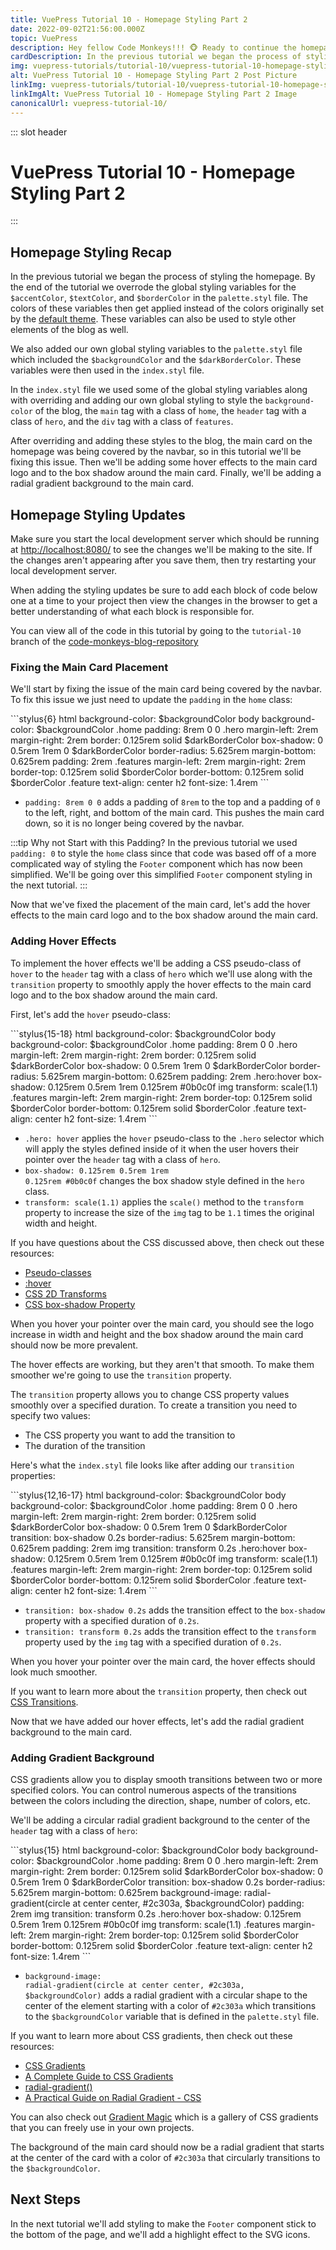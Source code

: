 ```yaml
---
title: VuePress Tutorial 10 - Homepage Styling Part 2
date: 2022-09-02T21:56:00.000Z
topic: VuePress
description: Hey fellow Code Monkeys!!! 🐵 Ready to continue the homepage styling for your VuePress site, then check out VuePress Tutorial 10 - Homepage Styling Part 2! 🍌🐒
cardDescription: In the previous tutorial we began the process of styling the homepage. By the end of the tutorial we overrode the global...
img: vuepress-tutorials/tutorial-10/vuepress-tutorial-10-homepage-styling-part-2-post.png
alt: VuePress Tutorial 10 - Homepage Styling Part 2 Post Picture
linkImg: vuepress-tutorials/tutorial-10/vuepress-tutorial-10-homepage-styling-part-2-post-link.png
linkImgAlt: VuePress Tutorial 10 - Homepage Styling Part 2 Image
canonicalUrl: vuepress-tutorial-10/
---
```


::: slot header

# VuePress Tutorial 10 - Homepage Styling Part 2

:::

## Homepage Styling Recap

In the previous tutorial we began the process of styling the homepage. By the end of the tutorial we overrode the global styling variables for the <code class="inline-code-block">&#36;accentColor</code>, <code class="inline-code-block">&#36;textColor</code>, and <code class="inline-code-block">$borderColor</code> in the <code class="inline-code-block">palette.styl</code> file. The colors of these variables then get applied instead of the colors originally set by the [default theme](https://vuepress.vuejs.org/theme/default-theme-config.html). These variables can also be used to style other elements of the blog as well.

We also added our own global styling variables to the <code class="inline-code-block">palette.styl</code> file which included the <code class="inline-code-block">&#36;backgroundColor</code> and the <code class="inline-code-block">$darkBorderColor</code>. These variables were then used in the <code class="inline-code-block">index.styl</code> file.

In the <code class="inline-code-block">index.styl</code> file we used some of the global styling variables along with overriding and adding our own global styling to style the <code class="inline-code-block">background-color</code> of the blog, the <code class="inline-code-block">main</code> tag with a class of <code class="inline-code-block">home</code>, the <code class="inline-code-block">header</code> tag with a class of <code class="inline-code-block">hero</code>, and the <code class="inline-code-block">div</code> tag with a class of <code class="inline-code-block">features</code>.

After overriding and adding these styles to the blog, the main card on the homepage was being covered by the navbar, so in this tutorial we'll be fixing this issue. Then we'll be adding some hover effects to the main card logo and to the box shadow around the main card. Finally, we'll be adding a radial gradient background to the main card.

## Homepage Styling Updates

Make sure you start the local development server which should be running at [http://localhost:8080/](http://localhost:8080/) to see the changes we'll be making to the site. If the changes aren't appearing after you save them, then try restarting your local development server.

When adding the styling updates be sure to add each block of code below one at a time to your project then view the changes in the browser to get a better understanding of what each block is responsible for.

You can view all of the code in this tutorial by going to the <code class="inline-code-block">tutorial-10</code> branch of the [code-monkeys-blog-repository](https://github.com/codemonkeysio/code-monkeys-blog-tutorials/tree/tutorial-10)

### Fixing the Main Card Placement

We'll start by fixing the issue of the main card being covered by the navbar. To fix this issue we just need to update the <code class="inline-code-block">padding</code> in the <code class="inline-code-block">home</code> class:

<code-group>
<code-block title="index.styl">
```stylus{6}
html
  background-color: $backgroundColor
  body
    background-color: $backgroundColor
    .home
      padding: 8rem 0 0
      .hero
        margin-left: 2rem
        margin-right: 2rem
        border: 0.125rem solid $darkBorderColor
        box-shadow: 0 0.5rem 1rem 0 $darkBorderColor
        border-radius: 5.625rem
        margin-bottom: 0.625rem
        padding: 2rem
      .features
        margin-left: 2rem
        margin-right: 2rem
        border-top: 0.125rem solid $borderColor
        border-bottom: 0.125rem solid $borderColor
        .feature
          text-align: center
          h2
            font-size: 1.4rem
```
</code-block>
</code-group>

- <code class="inline-code-block">padding: 8rem 0 0</code> adds a padding of <code class="inline-code-block">8rem</code> to the top and a padding of <code class="inline-code-block">0</code> to the left, right, and bottom of the main card. This pushes the main card down, so it is no longer being covered by the navbar.

:::tip Why not Start with this Padding?
In the previous tutorial we used <code class="inline-code-block">padding: 0</code> to style the <code class="inline-code-block">home</code> class since that code was based off of a more complicated way of styling the <code class="inline-code-block">Footer</code> component which has now been simplified. We'll be going over this simplified <code class="inline-code-block">Footer</code> component styling in the next tutorial.
:::


Now that we've fixed the placement of the main card, let's add the hover effects to the main card logo and to the box shadow around the main card.

### Adding Hover Effects

To implement the hover effects we'll be adding a <span class="post-term-one">CSS pseudo-class</span> of <code class="inline-code-block">hover</code> to the <code class="inline-code-block">header</code> tag with a class of <code class="inline-code-block">hero</code> which we'll use along with the <code class="inline-code-block">transition</code> property to smoothly apply the hover effects to the main card logo and to the box shadow around the main card.

First, let's add the <code class="inline-code-block">hover</code> pseudo-class:

<code-group>
<code-block title="index.styl">
```stylus{15-18}
html
  background-color: $backgroundColor
  body
    background-color: $backgroundColor
    .home
      padding: 8rem 0 0
      .hero
        margin-left: 2rem
        margin-right: 2rem
        border: 0.125rem solid $darkBorderColor
        box-shadow: 0 0.5rem 1rem 0 $darkBorderColor
        border-radius: 5.625rem
        margin-bottom: 0.625rem
        padding: 2rem
      .hero:hover
        box-shadow: 0.125rem 0.5rem 1rem 0.125rem #0b0c0f
        img
          transform: scale(1.1)
      .features
        margin-left: 2rem
        margin-right: 2rem
        border-top: 0.125rem solid $borderColor
        border-bottom: 0.125rem solid $borderColor
        .feature
          text-align: center
          h2
            font-size: 1.4rem
```
</code-block>
</code-group>

- <code class="inline-code-block">.hero: hover</code> applies the <code class="inline-code-block">hover</code> pseudo-class to the <code class="inline-code-block">.hero</code> selector which will apply the styles defined inside of it when the user hovers their pointer over the <code class="inline-code-block">header</code> tag with a class of <code class="inline-code-block">hero</code>.
- <code class="inline-code-block">box-shadow: 0.125rem 0.5rem 1rem 0.125rem #0b0c0f</code> changes the box shadow style defined in the <code class="inline-code-block">hero</code> class.
- <code class="inline-code-block">transform: scale(1.1)</code> applies the <code class="inline-code-block">scale()</code> method to the <code class="inline-code-block">transform</code> property to increase the size of the <code class="inline-code-block">img</code> tag to be <code class="inline-code-block">1.1</code> times the original width and height.

If you have questions about the CSS discussed above, then check out these resources:

- <span class="external-link-wrap">[Pseudo-classes](https://developer.mozilla.org/en-US/docs/Web/CSS/Pseudo-classes)</span>
- <span class="external-link-wrap">[:hover](https://developer.mozilla.org/en-US/docs/Web/CSS/:hover)</span>
- <span class="external-link-wrap">[CSS 2D Transforms](https://www.w3schools.com/css/css3_2dtransforms.asp)</span>
- <span class="external-link-wrap">[CSS box-shadow Property](https://www.w3schools.com/cssref/css3_pr_box-shadow.asp)</span>

When you hover your pointer over the main card, you should see the logo increase in width and height and the box shadow around the main card should now be more prevalent.

The hover effects are working, but they aren't that smooth. To make them smoother we're going to use the <code class="inline-code-block">transition</code> property.

The <code class="inline-code-block">transition</code> property allows you to change CSS property values smoothly over a specified duration. To create a transition you need to specify two values:
- The CSS property you want to add the transition to
- The duration of the transition

Here's what the <code class="inline-code-block">index.styl</code> file looks like after adding our <code class="inline-code-block">transition</code> properties:

<code-group>
<code-block title="index.styl">
```stylus{12,16-17}
html
  background-color: $backgroundColor
  body
    background-color: $backgroundColor
    .home
      padding: 8rem 0 0
      .hero
        margin-left: 2rem
        margin-right: 2rem
        border: 0.125rem solid $darkBorderColor
        box-shadow: 0 0.5rem 1rem 0 $darkBorderColor
        transition: box-shadow 0.2s
        border-radius: 5.625rem
        margin-bottom: 0.625rem
        padding: 2rem
        img
          transition: transform 0.2s
      .hero:hover
        box-shadow: 0.125rem 0.5rem 1rem 0.125rem #0b0c0f
        img
          transform: scale(1.1)
      .features
        margin-left: 2rem
        margin-right: 2rem
        border-top: 0.125rem solid $borderColor
        border-bottom: 0.125rem solid $borderColor
        .feature
          text-align: center
          h2
            font-size: 1.4rem
```
</code-block>
</code-group>

- <code class="inline-code-block">transition: box-shadow 0.2s</code> adds the transition effect to the <code class="inline-code-block">box-shadow</code> property with a specified duration of <code class="inline-code-block">0.2s</code>.
- <code class="inline-code-block">transition: transform 0.2s</code> adds the transition effect to the <code class="inline-code-block">transform</code> property used by the <code class="inline-code-block">img</code> tag with a specified duration of <code class="inline-code-block">0.2s</code>.

When you hover your pointer over the main card, the hover effects should look much smoother.

If you want to learn more about the <code class="inline-code-block">transition</code> property, then check out [CSS Transitions](https://www.w3schools.com/css/css3_transitions.asp).

Now that we have added our hover effects, let's add the radial gradient background to the main card.

### Adding Gradient Background

CSS gradients allow you to display smooth transitions between two or more specified colors.
You can control numerous aspects of the transitions between the colors including the direction, shape, number of colors, etc.

We'll be adding a circular radial gradient background to the center of the <code class="inline-code-block">header</code> tag with a class of <code class="inline-code-block">hero</code>:

<code-group>
<code-block title="index.styl">
```stylus{15}
html
  background-color: $backgroundColor
  body
    background-color: $backgroundColor
    .home
      padding: 8rem 0 0
      .hero
        margin-left: 2rem
        margin-right: 2rem
        border: 0.125rem solid $darkBorderColor
        box-shadow: 0 0.5rem 1rem 0 $darkBorderColor
        transition: box-shadow 0.2s
        border-radius: 5.625rem
        margin-bottom: 0.625rem
        background-image: radial-gradient(circle at center center, #2c303a, $backgroundColor)
        padding: 2rem
        img
          transition: transform 0.2s
      .hero:hover
        box-shadow: 0.125rem 0.5rem 1rem 0.125rem #0b0c0f
        img
          transform: scale(1.1)
      .features
        margin-left: 2rem
        margin-right: 2rem
        border-top: 0.125rem solid $borderColor
        border-bottom: 0.125rem solid $borderColor
        .feature
          text-align: center
          h2
            font-size: 1.4rem
```
</code-block>
</code-group>

- <code class="inline-code-block">background-image: radial-gradient(circle at center center, #2c303a, &#36;backgroundColor)</code> adds a radial gradient with a circular shape to the center of the element starting with a color of <code class="inline-code-block">#2c303a</code> which transitions to the <code class="inline-code-block">$backgroundColor</code> variable that is defined in the <code class="inline-code-block">palette.styl</code> file.

If you want to learn more about CSS gradients, then check out these resources:

- <span class="external-link-wrap">[CSS Gradients](https://www.w3schools.com/css/css3_gradients.asp)</span>
- <span class="external-link-wrap">[A Complete Guide to CSS Gradients](https://css-tricks.com/a-complete-guide-to-css-gradients/#top-of-site)</span>
- <span class="external-link-wrap">[radial-gradient()](https://developer.mozilla.org/en-US/docs/Web/CSS/gradient/radial-gradient)</span>
- <span class="external-link-wrap">[A Practical Guide on Radial Gradient - CSS](https://dev.to/obinnaogbonnajoseph/a-practical-guide-on-radial-gradient-css-2383)</span>

You can also check out [Gradient Magic](https://www.gradientmagic.com/) which is a gallery of CSS gradients that you can freely use in your own projects.

The background of the main card should now be a radial gradient that starts at the center of the card with a color of <code class="inline-code-block">#2c303a</code> that circularly transitions to the <code class="inline-code-block">$backgroundColor</code>.

## Next Steps

In the next tutorial we'll add styling to make the <code class="inline-code-block">Footer</code> component stick to the bottom of the page, and we'll add a highlight effect to the SVG icons.
